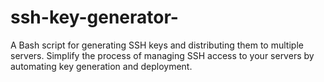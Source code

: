 # ssh-key-generator-
A Bash script for generating SSH keys and distributing them to multiple servers. Simplify the process of managing SSH access to your servers by automating key generation and deployment.
